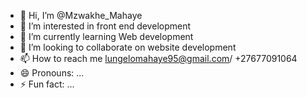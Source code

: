 - 👋 Hi, I’m @Mzwakhe_Mahaye
- 👀 I’m interested in front end development
- 🌱 I’m currently learning Web development 
- 💞️ I’m looking to collaborate on website development 
- 📫 How to reach me lungelomahaye95@gmail.com/ +27677091064
- 😄 Pronouns: ...
- ⚡ Fun fact: ...

<!---
Lungelo957/Lungelo957 is a ✨ special ✨ repository because its `README.md` (this file) appears on your GitHub profile.
You can click the Preview link to take a look at your changes.
--->
